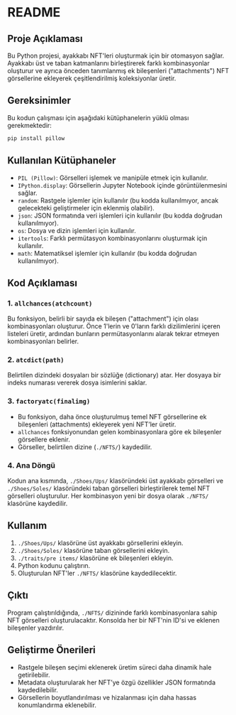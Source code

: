 # README

## Proje Açıklaması
Bu Python projesi, ayakkabı NFT'leri oluşturmak için bir otomasyon sağlar. Ayakkabı üst ve taban katmanlarını birleştirerek farklı kombinasyonlar oluşturur ve ayrıca önceden tanımlanmış ek bileşenleri ("attachments") NFT görsellerine ekleyerek çeşitlendirilmiş koleksiyonlar üretir.

## Gereksinimler
Bu kodun çalışması için aşağıdaki kütüphanelerin yüklü olması gerekmektedir:

```bash
pip install pillow
```

## Kullanılan Kütüphaneler
- `PIL (Pillow)`: Görselleri işlemek ve manipüle etmek için kullanılır.
- `IPython.display`: Görsellerin Jupyter Notebook içinde görüntülenmesini sağlar.
- `random`: Rastgele işlemler için kullanılır (bu kodda kullanılmıyor, ancak gelecekteki geliştirmeler için eklenmiş olabilir).
- `json`: JSON formatında veri işlemleri için kullanılır (bu kodda doğrudan kullanılmıyor).
- `os`: Dosya ve dizin işlemleri için kullanılır.
- `itertools`: Farklı permütasyon kombinasyonlarını oluşturmak için kullanılır.
- `math`: Matematiksel işlemler için kullanılır (bu kodda doğrudan kullanılmıyor).

## Kod Açıklaması
### 1. `allchances(atchcount)`
Bu fonksiyon, belirli bir sayıda ek bileşen ("attachment") için olası kombinasyonları oluşturur. Önce 1'lerin ve 0'ların farklı dizilimlerini içeren listeleri üretir, ardından bunların permütasyonlarını alarak tekrar etmeyen kombinasyonları belirler.

### 2. `atcdict(path)`
Belirtilen dizindeki dosyaları bir sözlüğe (dictionary) atar. Her dosyaya bir indeks numarası vererek dosya isimlerini saklar.

### 3. `factoryatc(finalimg)`
- Bu fonksiyon, daha önce oluşturulmuş temel NFT görsellerine ek bileşenleri (attachments) ekleyerek yeni NFT’ler üretir.
- `allchances` fonksiyonundan gelen kombinasyonlara göre ek bileşenler görsellere eklenir.
- Görseller, belirtilen dizine (`./NFTS/`) kaydedilir.

### 4. Ana Döngü
Kodun ana kısmında, `./Shoes/Ups/` klasöründeki üst ayakkabı görselleri ve `./Shoes/Soles/` klasöründeki taban görselleri birleştirilerek temel NFT görselleri oluşturulur. Her kombinasyon yeni bir dosya olarak `./NFTS/` klasörüne kaydedilir.

## Kullanım
1. `./Shoes/Ups/` klasörüne üst ayakkabı görsellerini ekleyin.
2. `./Shoes/Soles/` klasörüne taban görsellerini ekleyin.
3. `./traits/pre items/` klasörüne ek bileşenleri ekleyin.
4. Python kodunu çalıştırın.
5. Oluşturulan NFT'ler `./NFTS/` klasörüne kaydedilecektir.

## Çıktı
Program çalıştırıldığında, `./NFTS/` dizininde farklı kombinasyonlara sahip NFT görselleri oluşturulacaktır. Konsolda her bir NFT'nin ID'si ve eklenen bileşenler yazdırılır.

## Geliştirme Önerileri
- Rastgele bileşen seçimi eklenerek üretim süreci daha dinamik hale getirilebilir.
- Metadata oluşturularak her NFT’ye özgü özellikler JSON formatında kaydedilebilir.
- Görsellerin boyutlandırılması ve hizalanması için daha hassas konumlandırma eklenebilir.


